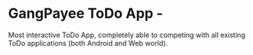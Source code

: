 # GangPayee ToDo App -

Most interactive ToDo App, completely able to competing with all existing ToDo applications (both Android and Web world).
